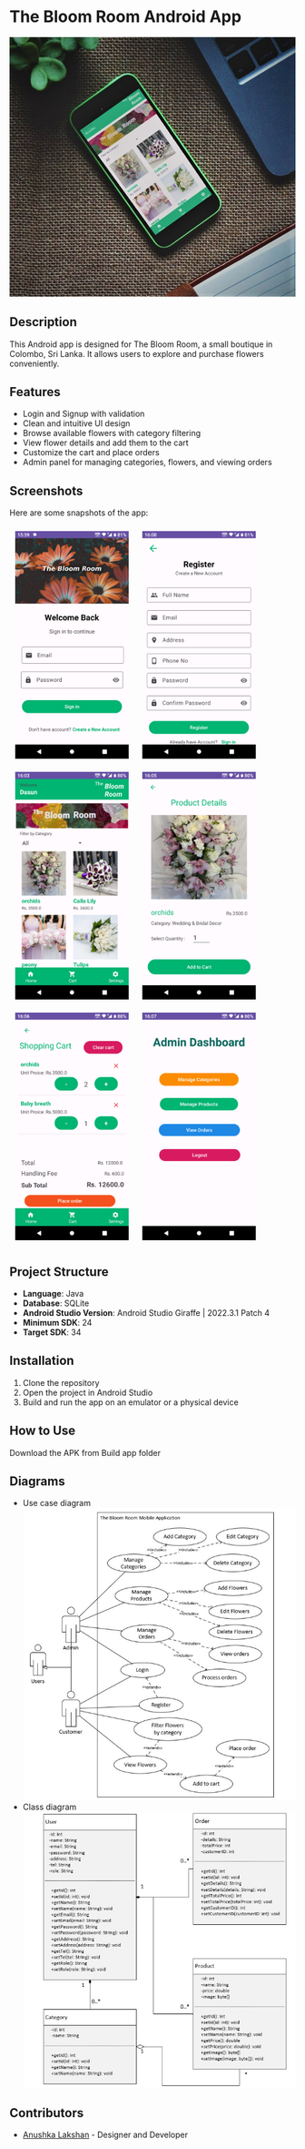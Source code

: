 # The Bloom Room Android App

![App Preview](readme_imgs/preview.jpg) <!-- You can insert an image of your app here -->

## Description
This Android app is designed for The Bloom Room, a small boutique in Colombo, Sri Lanka. It allows users to explore and purchase flowers conveniently.

## Features
- Login and Signup with validation
- Clean and intuitive UI design
- Browse available flowers with category filtering
- View flower details and add them to the cart
- Customize the cart and place orders
- Admin panel for managing categories, flowers, and viewing orders

## Screenshots
Here are some snapshots of the app:

<img src="readme_imgs/login.png" alt="Image Description" width="200" style="padding:10px"/>
<img src="readme_imgs/register.png" alt="Image Description" width="200" style="padding:10px"/>
<img src="readme_imgs/main.png" alt="Image Description" width="200" style="padding:10px"/>
<img src="readme_imgs/detais.png" alt="Image Description" width="200" style="padding:10px"/>
<img src="readme_imgs/cart.png" alt="Image Description" width="200" style="padding:10px"/>
<img src="readme_imgs/dashboard.png" alt="Image Description" width="200" style="padding:10px"/>




<!-- Add more screenshots if needed -->

## Project Structure
- **Language**: Java
- **Database**: SQLite
- **Android Studio Version**: Android Studio Giraffe | 2022.3.1 Patch 4
- **Minimum SDK**: 24
- **Target SDK**: 34



## Installation
1. Clone the repository
2. Open the project in Android Studio
3. Build and run the app on an emulator or a physical device

## How to Use
Download the APK from Build app folder

## Diagrams

- Use case diagram
![Usecase diagram](readme_imgs/diagrams/useCase.jpg)
- Class diagram
![Class diagram](readme_imgs/diagrams/class%20diagram.jpg)


## Contributors
- [Anushka Lakshan](https://www.linkedin.com/in/anushka-lakshan-79590925b/) - Designer and Developer



